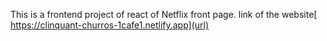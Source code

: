 This is a frontend project of react of Netflix front page.
link of the website[ https://clinquant-churros-1cafe1.netlify.app](url)
